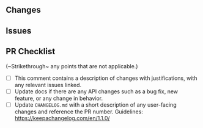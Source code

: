 ## Changes

<!--
Provide a summary of what is included in this Pull Request (PR).
-->

## Issues

<!--
Reference any issues related to this PR.
If this PR fixes any issues, [use a keyword](https://docs.github.com/en/issues/tracking-your-work-with-issues/linking-a-pull-request-to-an-issue#linking-a-pull-request-to-an-issue-using-a-keyword)
when referring to the issue.
-->


## PR Checklist

(~Strikethrough~ any points that are not applicable.)

- [ ] This comment contains a description of changes with justifications, with any relevant issues linked.
- [ ] Update docs if there are any API changes such as a bug fix, new feature, or any change in behavior.
- [ ] Update `CHANGELOG.md` with a short description of any user-facing changes and reference the PR number. Guidelines: https://keepachangelog.com/en/1.1.0/
